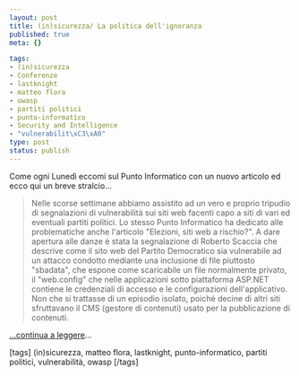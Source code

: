 ```yaml
--- 
layout: post
title: (in)sicurezza/ La politica dell'ignoranza
published: true
meta: {}

tags: 
- (in)sicurezza
- Conferenze
- lastknight
- matteo flora
- owasp
- partiti politici
- punto-informatico
- Security and Intelligence
- "vulnerabilit\xC3\xA0"
type: post
status: publish
---
```

Come ogni Lunedì eccomi sul Punto Informatico con un nuovo articolo ed ecco qui un breve stralcio...  
  
> Nelle scorse settimane abbiamo assistito ad un vero e proprio tripudio di segnalazioni di vulnerabilità sui siti web facenti capo a siti di vari ed eventuali partiti politici. Lo stesso Punto Informatico ha dedicato alle problematiche anche l'articolo "Elezioni, siti web a rischio?". A dare apertura alle danze è stata la segnalazione di Roberto Scaccia che descrive come il sito web del Partito Democratico sia vulnerabile ad un attacco condotto mediante una inclusione di file piuttosto "sbadata", che espone come scaricabile un file normalmente privato, il "web.config" che nelle applicazioni sotto piattaforma ASP.NET contiene le credenziali di accesso e le configurazioni dell'applicativo. Non che si trattasse di un episodio isolato, poiché decine di altri siti sfruttavano il CMS (gestore di contenuti) usato per la pubblicazione di contenuti.  

<!--more-->
  
[...continua a leggere](http://punto-informatico.it/2207686/PI/Commenti/-in-sicurezza--La-politica-dell-ignoranza/p.aspx)...

[tags] (in)sicurezza, matteo flora, lastknight, punto-informatico, partiti politici, vulnerabilità, owasp [/tags] 
